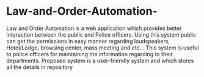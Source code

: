 # Law-and-Order-Automation-
Law and Order Automation is a web application which provides better interaction between the public and Police officers. Using this system public can get the permissions in easy manner regarding loudspeakers, Hotel/Lodge, browsing center, mass meeting and etc… This system is useful to police officers for maintaining the information regarding to their departments. Proposed system is a user-friendly system and which stores all the details in repository
